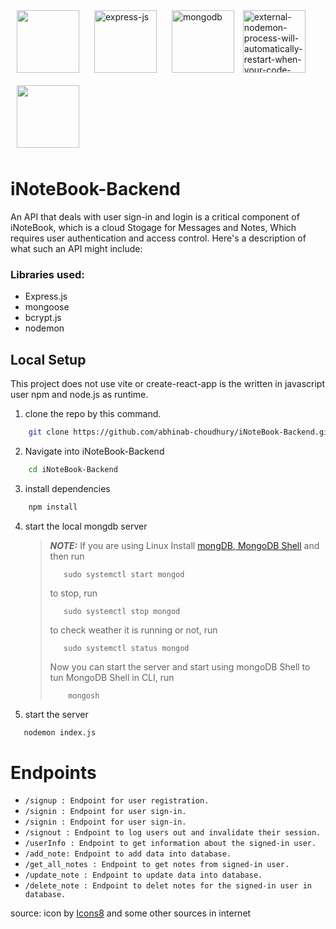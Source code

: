 
[<img style="margin:10px;" width="100" height="100" src="https://upload.wikimedia.org/wikipedia/commons/d/d9/Node.js_logo.svg" >](https://nodejs.org/en/docs)
[<img style="margin:10px;" width="100" height="100" src="https://img.icons8.com/nolan/100/express-js.png" alt="express-js"/>](https://expressjs.com/en/starter/installing.html)
[<img style="margin:10px;" width="100" height="100" src="https://img.icons8.com/color/100/mongodb.png" alt="mongodb"/>](https://www.mongodb.com/docs/)
[<img width="100" height="100" src="https://img.icons8.com/external-tal-revivo-green-tal-revivo/100/external-nodemon-process-will-automatically-restart-when-your-code-changes-logo-green-tal-revivo.png" alt="external-nodemon-process-will-automatically-restart-when-your-code-changes-logo-green-tal-revivo"/>](https://nodemon.io/)
[<img style="margin:10px;" width="100" height="100" src="https://img.icons8.com/clouds/100/spiral-bound-booklet.png" >](https://github.com/abhinab-choudhury/iNoteBook)



# iNoteBook-Backend

An API that deals with user sign-in and login is a critical component of iNoteBook, which is a cloud Stogage for Messages and Notes, Which requires user authentication and access control. Here's a description of what such an API might include:

### Libraries used:

- Express.js
- mongoose
- bcrypt.js
- nodemon


## Local Setup

This project does not use vite or create-react-app is the written in javascript user npm and node.js as runtime.

1. clone the repo by this command.
``` bash
    git clone https://github.com/abhinab-choudhury/iNoteBook-Backend.git 
```
2. Navigate into iNoteBook-Backend
``` bash
    cd iNoteBook-Backend 
```
3. install dependencies
``` bash
    npm install
```
4. start the local mongdb server
   > **_NOTE:_** If you are using Linux
   > Install [mongDB, MongoDB Shell](https://www.mongodb.com/) and
   > then run
   > ```
   >    sudo systemctl start mongod
   > ```
   > to stop, run
   > ```
   >    sudo systemctl stop mongod
   > ```
   > to check weather it is running or not, run
   > ```
   >    sudo systemctl status mongod
   > ```
   >
   > Now you can start the server and start using mongoDB Shell
   > to tun MongoDB Shell in CLI, run
   > ```
   >     mongosh
   > ```
   
5. start the server 
``` bash
   nodemon index.js
```

# Endpoints

- ```/signup : Endpoint for user registration.```
- ```/signin : Endpoint for user sign-in.```
- ```/signin : Endpoint for user sign-in.```
- ```/signout : Endpoint to log users out and invalidate their session.```
- ```/userInfo : Endpoint to get information about the signed-in user.```
- ```/add_note: Endpoint to add data into database.```
- ```/get_all_notes : Endpoint to get notes from signed-in user.``` 
- ```/update_note : Endpoint to update data into database.```
- ```/delete_note : Endpoint to delet notes for the signed-in user in database.```


source:
<a  href="https://icons8.com"></a> icon by <a href="https://icons8.com">Icons8</a> and some other sources  in internet
